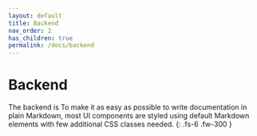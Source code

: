 ```yaml
---
layout: default
title: Backend
nav_order: 2
has_children: true
permalink: /docs/backend
---
```


# Backend

The backend is To make it as easy as possible to write documentation in plain Markdown, most UI components are styled using default Markdown elements with few additional CSS classes needed.
{: .fs-6 .fw-300 }